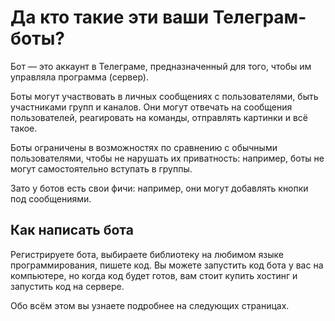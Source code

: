 # Да кто такие эти ваши Телеграм-боты?

Бот — это аккаунт в Телеграме, предназначенный для того, чтобы им управляла программа (сервер).

Боты могут участвовать в личных сообщениях с пользователями, быть участниками групп и каналов. Они могут отвечать
на сообщения пользователей, реагировать на команды, отправлять картинки и всё такое.

Боты ограничены в возможностях по сравнению с обычными пользователями, чтобы не нарушать их приватность:
например, боты не могут самостоятельно вступать в группы.

Зато у ботов есть свои фичи: например, они могут добавлять кнопки под сообщениями.

## Как написать бота

Регистрируете бота, выбираете библиотеку на любимом языке программирования, пишете код. Вы можете запустить код бота у
вас на компьютере, но когда код будет готов, вам стоит купить хостинг и запустить код на сервере.

Обо всём этом вы узнаете подробнее на следующих страницах.
